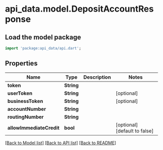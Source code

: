 # api_data.model.DepositAccountResponse

## Load the model package
```dart
import 'package:api_data/api.dart';
```

## Properties
Name | Type | Description | Notes
------------ | ------------- | ------------- | -------------
**token** | **String** |  | 
**userToken** | **String** |  | [optional] 
**businessToken** | **String** |  | [optional] 
**accountNumber** | **String** |  | 
**routingNumber** | **String** |  | 
**allowImmediateCredit** | **bool** |  | [optional] [default to false]

[[Back to Model list]](../README.md#documentation-for-models) [[Back to API list]](../README.md#documentation-for-api-endpoints) [[Back to README]](../README.md)


